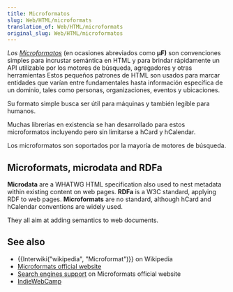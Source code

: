 ```yaml
---
title: Microformatos
slug: Web/HTML/microformats
translation_of: Web/HTML/microformats
original_slug: Web/HTML/microformatos
---
```

_Los [Microformatos](http://microformats.org)_ (en ocasiones abreviados como **μF)** son convenciones simples para incrustar semántica en HTML y para brindar rápidamente un API utilizable por los motores de búsqueda, agregadores y otras herramientas Estos pequeños patrones de HTML son usados para marcar entidades que varían entre fundamentales hasta información específica de un dominio, tales como personas, organizaciones, eventos y ubicaciones.

Su formato simple busca ser útil para máquinas y también legible para humanos.

Muchas librerías en existencia se han desarrollado para estos microformatos incluyendo pero sin limitarse a hCard y hCalendar.

Los microformatos son soportados por la mayoría de motores de búsqueda.

## Microformats, microdata and RDFa

**Microdata** are a WHATWG HTML specification also used to nest metadata within existing content on web pages.
**RDFa** is a W3C standard, applying RDF to web pages.
**Microformats** are no standard, although hCard and hCalendar conventions are widely used.

They all aim at adding semantics to web documents.

## See also

- {{Interwiki("wikipedia", "Microformat")}} on Wikipedia
- [Microformats official website](http://www.microformats.org)
- [Search engines support](http://microformats.org/wiki/search_engines) on Microformats official website
- [IndieWebCamp](https://indiewebcamp.com/microformats)
